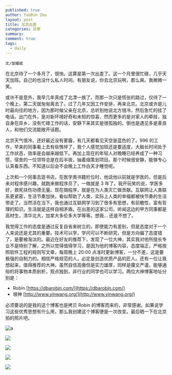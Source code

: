 ```yaml
---
published: true
author: YaoBin Zou
layout: post
title: 北京出差
categories: 日常
summary:
comment: true
tags:
  - daily
---
```

`文/邹耀斌`


在北京待了一个多月了，很快。这算是第一次出差了。这一个月里很忙碌，几乎天天加班。自己的也没什么私人时间。有朋友说，你去北京玩啊，那么爽。我微微一笑。

或许不是意外，我早几年真成了北漂一族了。而那一次只是慌张的路过，仅待了一个晚上，第二天就匆匆离去了。过了几年又因工作安排，再来北京。北京或许是儿时最向往的地方，因为那时候父亲在北京，总听到他说北方很冷，然后急忙的挂了电话。出门在外，是对新环境好奇和未知的惊喜，然而更多的是对家人的牵挂，独自身在异乡，没有忙碌工作的话，安静下来其实是很孤独的。倒也是遇见多是善良人，和他们交流能敞开话题。

北京天气很冷，还好最近没有雾霾，有几天都看见天空是蓝色的了。996 的工作，早来的同事看上去有些憔悴了，我个人感觉加班还是要适度，大脑长时间处于工作状态，效率是会越来越低下。再加上现在的年轻人对晚睡已经养成了一种习惯，宿舍的一位领导总是在后半夜，抽着烟策划项目。那个时候很安静，能够专心认真看东西。不知道以后会不会晚上工作白天才睡觉呢。

上次和一个同事去逛书店，在医学类书籍栏位时，他说他以前就是学医的，但是后来对程序感兴趣，就跑来做程序员了，一做就是 3 年了。我开玩笑的说，学医多好，救死扶伤功德无量。现在搞程序，就是在为人类灭亡做贡献。互联网让人类联系更紧密，生活节奏加快，看似帮助了人类，实际上人类的幸福都被快节奏的生活带走了。当然活在当下，我也通过互联网学习到了很多有思想，有前瞻性，富有哲理的知识。生活就是这样自相矛盾。在出差的这家公司，听闻这边的甲方同事都是高材生，清华北大，加拿大多伦多大学等等。想我... 还是不想了。

我觉得工作的态度是通过反复自省来树立的，即使能力有差别，但是态度对于一个人来说还是尤其的重要。技术可以学，学问可以不断研究，但是方向偏了态度错了，是要被淘汰的。最近在好友的推荐下，发现了一位大神，其实我对他所擅长专业不是特别了解，之所以觉得值得学习，是因为他的博客内容，态度端正，严格按照软件工程的规则写文章，每周晚上 20:00 点准时更新博客，一分不差，这是要极强的自制力的。相信严格规范的人，必定是创造优质产品的匠人。还有一位让我想起来，值得推荐的大神。虽然自信高傲但是实力雄厚，同样是攥文严谨，能够通俗的将事物本质剖析，观点独到，非行业的同学也可以学习。两位大神博客地址分别是：

- Robin [https://dbarobin.com/](https://dbarobin.com/)
- 垠神 [http://www.yinwang.org/](http://www.yinwang.org/)

必须要说的是我的这个博客也是拷贝 Robin 的博客而来的，非常感谢。如果说学习这些优秀思想有什么用，那么我创建这个博客便是一次改变。最后晒一下在北京拍的照片吧。



![a](http://ojankqgpw.bkt.clouddn.com/IMG_20171203_114137R.jpg)

![](http://ojankqgpw.bkt.clouddn.com/IMG_20171222_183905R.jpg)

![](http://ojankqgpw.bkt.clouddn.com/IMG_20171126_141033R.jpg)



![](http://ojankqgpw.bkt.clouddn.com/IMG_20171203_113602R.jpg)

![](http://ojankqgpw.bkt.clouddn.com/IMG_20171126_121913R.jpg)